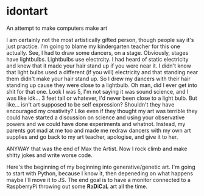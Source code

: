 # idontart
An attempt to make computers make art 

I am certainly not the most artistically gifted person, though people say it's just practice. I'm going to blame my kindergarten teacher for this one actually. See, I had to draw some dancers, on a stage. Obviously, stages have lightbulbs. Lightbulbs use electrcity. I had heard of static electricity and knew that it made your hair stand up if you were near it. I didn't know that light bulbs used a different (if you will) electricity and that standing near them didn't make your hair stand up. So I drew my dancers with their hair standing up cause they were close to a lightbulb. Oh man, did I ever get into shit for that one. Look I was 5, I'm not saying it was sound science, and I was like idk... 3 feet tall or whatever, I'd never been close to a light bulb. But like... isn't art supposed to be self expression? Shouldn't they have encouraged my creativity? Like even if they thought my art was terrible they could have started a discussion on science and using your observative powers and we could have done experiments and whatnot. Instead, my parents got mad at me too and made me redraw dancers with my own art supplies and go back to my art teacher, apologise, and give it to her.

ANYWAY that was the end of Max the Artist. Now I rock climb and make shitty jokes and write worse code.

Here's the beginning of my beginning into generative/genetic art. I'm going to start with Python, because I know it, then depeneding on what happens maybe I'll move it to JS. The end goal is to have a monitor connected to a RaspberryPi throwing out some **R**a**D**i**C**a**L** art all the time.
